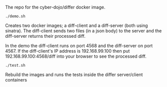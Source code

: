 
The repo for the cyber-dojo/differ docker image.

```
./demo.sh
```

Creates two docker images; a diff-client and a diff-server (both using sinatra).
The diff-client sends two files (in a json body) to the server and the diff-server
returns their processed diff.

In the demo the diff-client runs on port 4568 and the diff-server on port 4567.
If the diff-client's IP address is 192.168.99.100 then put
192.168.99.100:4568/diff into your browser to see the processed diff.


```
./test.sh
```

Rebuild the images and runs the tests inside the differ server/client containers
